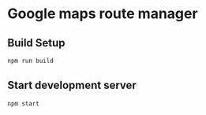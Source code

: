 # Google maps route manager

## Build Setup

``` bash
npm run build
```

## Start development server

``` bash
npm start
```